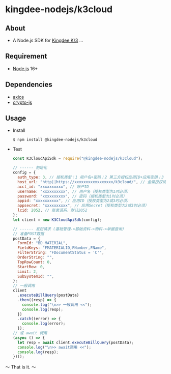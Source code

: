# kingdee-nodejs/k3cloud

## About

- A Node.js SDK for [Kingdee K/3](https://www.ik3cloud.com) ...

## Requirement

- [Node.js](https://nodejs.org/en/download/) 16+

## Dependencies

- [axios](https://github.com/axios/axios)
- [crypto-js](https://github.com/brix/crypto-js)

## Usage

- Install

  ```shell
  $ npm install @kingdee-nodejs/k3cloud
  ```

- Test

  ```js
  const K3CloudApiSdk = require("@kingdee-nodejs/k3cloud");

  // ------ 初始化
  config = {
    auth_type: 3, // 授权类型：1 用户名+密码；2 第三方授权应用ID+应用密钥；3 签名；
    host_url: "http||https://xxxxxxxxxxxxxxxxx/k3cloud/", // 金蝶授权请求地址
    acct_id: "xxxxxxxxxx", // 账户ID
    username: "xxxxxxxxxx", // 用户名（授权类型为1时必须）
    password: "xxxxxxxxxx", // 密码（授权类型为1时必须）
    appid: "xxxxxxxxxx", // 应用ID（授权类型为2或3时必须）
    appsecret: "xxxxxxxxxx", // 应用Secret（授权类型为2或3时必须）
    lcid: 2052, // 账套语系，默认2052
  };
  let client = new K3CloudApiSdk(config);

  // ------ 发起请求 (基础管理->基础资料->物料->单据查询)
  // 准备POST数据
  postData = {
    FormId: "BD_MATERIAL",
    FieldKeys: "FMATERIALID,FNumber,FName",
    FilterString: "FDocumentStatus = 'C'",
    OrderString: "",
    TopRowCount: 0,
    StartRow: 0,
    Limit: 2,
    SubSystemId: "",
  };
  // 一般调用
  client
    .executeBillQuery(postData)
    .then((resp) => {
      console.log("\n>> 一般调用 <<");
      console.log(resp);
    })
    .catch((error) => {
      console.log(error);
    });
  // 或 await 调用
  (async () => {
    let resp = await client.executeBillQuery(postData);
    console.log("\n>> await调用 <<");
    console.log(resp);
  })();
  ```

〜 That is it. 〜

